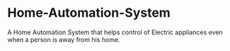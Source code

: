 # Home-Automation-System

A Home Automation System that helps control of Electric appliances even when a person is away from his home.

